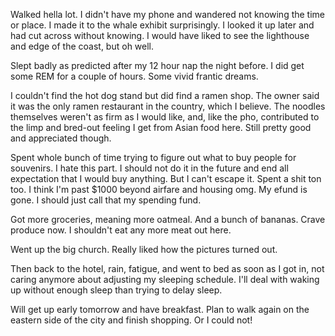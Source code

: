 Walked hella lot. I didn't have my phone and wandered not knowing the time or place. I made it to the whale exhibit surprisingly. I looked it up later and had cut across without knowing. I would have liked to see the lighthouse and edge of the coast, but oh well.

Slept badly as predicted after my 12 hour nap the night before. I did get some REM for a couple of hours. Some vivid frantic dreams.

I couldn't find the hot dog stand but did find a ramen shop. The owner said it was the only ramen restaurant in the country, which I believe. The noodles themselves weren't as firm as I would like, and, like the pho, contributed to the limp and bred-out feeling I get from Asian food here. Still pretty good and appreciated though.

Spent whole bunch of time trying to figure out what to buy people for souvenirs. I hate this part. I should not do it in the future and end all expectation that I would buy anything. But I can't escape it. Spent a shit ton too. I think I'm past $1000 beyond airfare and housing omg. My efund is gone. I should just call that my spending fund.

Got more groceries, meaning more oatmeal. And a bunch of bananas. Crave produce now. I shouldn't eat any more meat out here.

Went up the big church. Really liked how the pictures turned out.

Then back to the hotel, rain, fatigue, and went to bed as soon as I got in, not caring anymore about adjusting my sleeping schedule. I'll deal with waking up without enough sleep than trying to delay sleep.

Will get up early tomorrow and have breakfast. Plan to walk again on the eastern side of the city and finish shopping. Or I could not!
